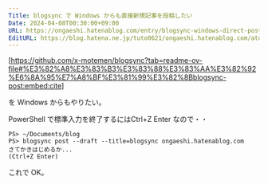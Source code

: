 ```yaml
---
Title: blogsync で Windows からも直接新規記事を投稿したい
Date: 2024-04-08T00:30:00+09:00
URL: https://ongaeshi.hatenablog.com/entry/blogsync-windows-direct-post
EditURL: https://blog.hatena.ne.jp/tuto0621/ongaeshi.hatenablog.com/atom/entry/4207112889981771582
---
```


[https://github.com/x-motemen/blogsync?tab=readme-ov-file#%E3%82%A8%E3%83%B3%E3%83%88%E3%83%AA%E3%82%92%E6%8A%95%E7%A8%BF%E3%81%99%E3%82%8Bblogsync-post:embed:cite]

を Windows からもやりたい。

PowerShell で標準入力を終了するにはCtrl+Z Enter なので・・

```
PS> ~/Documents/blog
PS> blogsync post --draft --title=blogsync ongaeshi.hatenablog.com
さてかきはじめるか...
(Ctrl+Z Enter)
```

これで OK。
